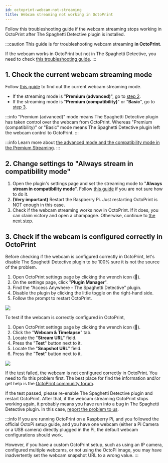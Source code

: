 ```yaml
---
id: octoprint-webcam-not-streaming
title: Webcam streaming not working in OctoPrint
---
```


Follow this troubleshooting guide if the webcam streaming stops working in OctoPrint after The Spaghetti Detective plugin is installed.

:::caution
This guide is for troubleshooting webcam streaming **in OctoPrint**.

If the webcam works in OctoPrint but not in The Spaghetti Detective, you need to check [this troubleshooting guide](/docs/user_guides/webcam-feed-is-not-showing).
:::

## 1. Check the current webcam streaming mode

Follow [this guide](/docs/user_guides/check-webcam-streaming-mode) to find out the current webcam streaming mode.

* If the streaming mode is "**Premium (advanced)**", go to [step 2](#2-set-the-streaming-to-always-stream-in-compatibility-mode).
* If the streaming mode is "**Premium (compatibility)**" or "**Basic**", go to [step 3](#3-disable-the-premium-webcam-streaming).

:::info
"Premium (advanced)" mode means The Spaghetti Detective plugin has taken control over the webcam from OctoPrint. Whereas "Premium (compatibility)" or "Basic" mode means The Spaghetti Detective plugin left the webcam control to OctoPrint.
:::

:::info
Learn more about [the advanced mode and the compatibility mode in the Premium Streaming](/docs/user_guides/streaming-compatibility-mode).
:::

## 2. Change settings to "Always stream in compatibility mode"

1. Open the plugin's settings page and set the streaming mode to "**Always stream in compatibility mode**". Follow [this guide](/docs/user_guides/streaming-compatibility-mode/#how-to-change-the-compatibility-mode-setting) if you are not sure how to do it.
1.  **(Very important)** Restart the Raspberry Pi. Just restarting OctoPrint is NOT enough in this case.
1. Check if the webcam streaming works now in OctoPrint. If it does, you can claim victory and open a champagne. Otherwise, continue to [the next step](#3-disable-the-premium-webcam-streaming).

## 3. Check if the webcam is configured correctly in OctoPrint

Before checking if the webcam is configured correctly in OctoPrint, let's disable The Spaghetti Detective plugin to be 100% sure it is not the source of the problem.

1. Open OctoPrint settings page by clicking the wrench icon (**🔧**).
1. On the settings page, click "**Plugin Manager**".
1. Find the "Access Anywhere - The Spaghetti Detective" plugin.
1. Disable the plugin by clicking the little toggle on the right-hand side.
1. Follow the prompt to restart OctoPrint.

![](/img/user_guides/helpdocs/disable-tsd-plugin.gif)


To test if the webcam is correctly configured in OctoPrint,

1. Open OctoPrint settings page by clicking the wrench icon (**🔧**).
1. Click the "**Webcam & Timelapse**"  tab.
1. Locate the "**Stream URL**" field.
1. Press the "**Test**" button next to it.
1. Locate the "**Snapshot URL**" field.
1. Press the "**Test**" button next to it.

![](/img/user_guides/helpdocs/test-snapshot-url.gif)

If the test failed, the webcam is not configured correctly in OctoPrint. You need to fix this problem first. The best place for find the information and/or get help is the [OctoPrint community forum](https://community.octoprint.org/).

If the test passed, please re-enable The Spaghetti Detective plugin and restart OctoPrint. After that, if the webcam streaming OctoPrint stops working again, it probably means you have run into a bug in The Spaghetti Detective plugin. In this case, [report the problem to us](mailto:support@thespaghettidetective.com).

:::info
If you are running OctoPrint on a Raspberry Pi, and you followed the official OctoPi setup guide, and you have one webcam (either a Pi Camera or a USB camera) directly plugged in the Pi, the default webcam configurations should work.

However, if you have a custom OctoPrint setup, such as using an IP camera, configured multiple webcams, or not using the OctoPi image, you may have inadvertently set the webcam snapshot URL to a wrong value.
:::
